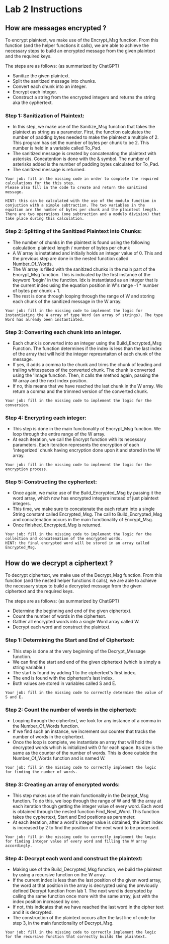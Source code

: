 # Lab 2 Instructions

## How are messages encrypted ?
To encrypt plaintext, we make use of the Encrypt_Msg function. From this function (and the helper functions it calls), we are able to achieve the necessary steps to build an encrypted message from the given plaintext and the required keys.

The steps are as follows: (as summarized by ChatGPT)
- Sanitize the given plaintext.
- Split the sanitized message into chunks.
- Convert each chunk into an integer.
- Encrypt each integer.
- Construct a string from the encrypted integers and returns the string aka the cyphertext.

### Step 1: Sanitization of Plaintext:
- In this step, we make use of the Sanitize_Msg function that takes the plaintext as string as a parameter. First, the function calculates the number of padding bytes needed to make the plaintext a multiple of 2. This program has set the number of bytes per chunk to be 2. This number is held in a variable called To_Pad.
- The sanitized message is created by concatenating the plaintext with asterisks. Concatention is done with the & symbol. The number of asterisks added is the number of padding bytes calculated for To_Pad.
- The sanitized message is returned.
```console
Your job: fill in the missing code in order to complete the required calculations for the this step.
Please also fill in the code to create and return the sanitized message.

HINT: this can be calculated with the use of the modulo function in conjuction with a simple subtraction. The two variables in the equation are the number of bytes per chunk and the plaintext length. There are two operations (one subtraction and a modulo division) that take place during this calculation.
```

### Step 2: Splitting of the Sanitized Plaintext into Chunks:
- The number of chunks in the plaintext is found using the following calculation:
plaintext length / number of bytes per chunk
- A W array is instatiated and initially holds an integer value of 0. This and the previous step are done in the nested function called Number_Of_Words.
- The W array is filled with the sanitized chunks in the main part of the Encrypt_Msg function. This is indicated by the first instance of the keyword 'begin' in the function. Idx is instantiated as an integer that is the current index using the equation position in W's range -1 * number of bytes per chunk + 1.
- The rest is done through looping through the range of W and storing each chunk of the sanitized message in the W array. 
```console
Your job: fill in the missing code to implement the logic for instantiating the W array of type Word (an array of strings). The type Word has already been instantiated.
```

### Step 3: Converting each chunk into an integer.
- Each chunk is converted into an integer using the Build_Encrypted_Msg Function. 
The function determines if the index is less than the last index of the array that will hold the integer represntaiton of each chunk of the message. 
- If yes, it adds a comma to the chunk and trims the chunk of leading and trailing whitespaces of the converted chunk. The chunk is converted using the 'Image function. Then, it calls the method again, passing the W array and the next index position.
- If no, this means that we have reached the last chunk in the W array. We return a comma and the trimmed version of the converted chunk.
```console
Your job: fill in the missing code to implement the logic for the conversion.
```

### Step 4: Encrypting each integer:
- This step is done in the main functionality of Encrypt_Msg function. We loop through the entire range of the W array.
- At each iteration, we call the Encrypt function with its necessary parameters. Each iteration represents the encryption of each 'integerized' chunk having encryption done upon it and stored in the W array.
```console
Your job: fill in the missing code to implement the logic for the encryption process. 
```

### Step 5: Constructing the cyphertext:
- Once again, we make use of the Build_Encrypted_Msg by passing it the word array, which now has encrypted integers instead of just plaintext integers. 
- This time, we make sure to concatenate the each return into a single String constant called Encrypted_Msg. The call to Build_Encrypted_Msg and concatenation occurs in the main functionality of Encrypt_Msg.
- Once finished, Encrypted_Msg is returned.
```console
Your job: fill in the missing code to implement the logic for the collection and concatenation of the encrypted words. 
HINT: the final encrypted word will be stored in an array called Encrypted_Msg.
```

## How do we decrypt a ciphertext ?
To decrypt ciphertext, we make use of the Decrypt_Msg function. From this function (and the nested helper functions it calls), we are able to achieve the necessary steps to build a decrypted message from the given ciphertext and the required keys.

The steps are as follows: (as summarized by ChatGPT)
- Determine the beginning and end of the given ciphertext.
- Count the number of words in the ciphertext.
- Gather all encrypted words into a single Word array called W.
- Decrypt each word and construct the plaintext.

### Step 1: Determining the Start and End of Ciphertext:
- This step is done at the very beginning of the Decrypt_Message function.
- We can find the start and end of the given ciphertext (which is simply a string variable.)
- The start is found by adding 1 to the ciphertext's first index.
- The end is found with the ciphertext's last index.
- Both values are stored in variables called S and E.
```console
Your job: fill in the missing code to correctly determine the value of S and E.
```

### Step 2: Count the number of words in the ciphertext:
- Looping through the ciphertext, we look for any instance of a comma in the Number_Of_Words function.
- If we find such an instance, we increment our counter that tracks the number of words in the ciphertext.
- Once the loop is complete, we instantiate an array that will hold the decrypted words which is initialized with 0 for each space. Its size is the same as the counter of the number of words. This is done outside the Number_Of_Words function and is named W.
```console
Your job: fill in the missing code to correctly implement the logic for finding the number of words.
```

### Step 3: Creating an array of encrypted words:
- This step makes use of the main functionality in the Decrypt_Msg function. To do this, we loop through the range of W and fill the array at each iteration though getting the integer value of every word. Each word is obtained through the nested function Find_Next_Word. This function takes the cyphertext, Start and End positions as parameter.
- At each iteration, after a word's integer value is obtained, the Start index is increased by 2 to find the position of the next word to be processed.
```console
Your job: fill in the missing code to correctly implement the logic for finding integer value of every word and filling the W array accordingly.
```

### Step 4: Decrypt each word and construct the plaintext:
- Making use of the Build_Decrypted_Msg function, we build the plaintext by using a recursive function on the W array.
- If the current index is less than the last position of the given word array, the word at that position in the array is decrypted using the previously defined Decrypt function from lab 1. The next word is decrypted by calling the same function once more with the same array, just with the index position increased by one.
- If not, this indicates that we have reached the last word in the cipher text and it is decrypted.
- The construction of the plaintext occurs after the last line of code for step 3, in the main functionality of Decrypt_Msg. 
```console
Your job: fill in the missing code to correctly implement the logic for the recursive function that correctly builds the plaintext.
```

